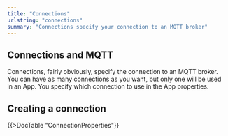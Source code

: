 ```yaml
---
title: "Connections"
urlstring: "connections"
summary: "Connections specify your connection to an MQTT broker"	
---
```


## Connections and MQTT
Connections, fairly obviously, specify the connection to an MQTT broker.
You can have as many connections as you want, but only one will be used
in an App. You specify which connection to use in the App properties.
## Creating a connection

{{>DocTable "ConnectionProperties"}}



